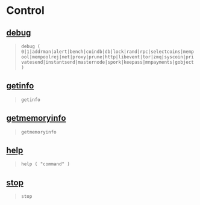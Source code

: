 # Control
## [debug](debug.md)
> `debug ( 0|1|addrman|alert|bench|coindb|db|lock|rand|rpc|selectcoins|mempool|mempoolrej|net|proxy|prune|http|libevent|tor|zmq|syscoin|privatesend|instantsend|masternode|spork|keepass|mnpayments|gobject )`

## [getinfo](getinfo.md)
> `getinfo`

## [getmemoryinfo](getmemoryinfo.md)
> `getmemoryinfo`

## [help](help.md)
> `help ( "command" )`

## [stop](stop.md)
> `stop`

